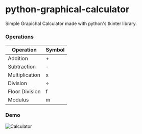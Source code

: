 # python-graphical-calculator
Simple Grapichal Calculator made with python's tkinter library.

### Operations
| Operation        | Symbol            |
| -------------    | -------------     |
| Addition         |  +                |
| Subtraction      |  -                |
| Multiplication   |  x                |
| Division         |  ÷                |
| Floor Division   |  f                |
| Modulus          |  m                |

### Demo
![Calculator](https://media2.giphy.com/media/tFpo9YIExZ8g3Tyi8K/giphy.gif?cid=790b7611b0e5908b33f9cd7680624caddbc2aa697f1529a5&rid=giphy.gif&ct=gf)
